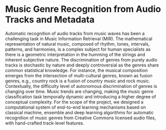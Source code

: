 # Music Genre Recognition from Audio Tracks and Metadata

Automatic recognition of audio tracks from music waves has been a challenging task in Music Information Retrieval (MIR). The mathematical representation of natural music, composed of rhythm, tones, intervals, patterns, and harmonies, is a complex subject for human specialists as there is a geometric interpretation in the humming of the strings and inherent subjective nature. The discrimination of genres from purely audio tracks is stochastic by nature and deeply controversial as the genres share common statistical knowledge. For instance, the musical composition emerges from the intersection of multi-cultural genres, known as fusion genres, e.g., country rock is a fusion of country music and rock music. Contextually, the difficulty level of autonomous discrimination of genres is changing over time. Music trends are changing, making the music genre classification task temporally dynamic and introducing a higher degree of conceptual complexity. For the scope of the project, we designed a computational system of end-to-end learning mechanisms based on classical machine, ensemble and deep learning algorithms for automatic recognition of music genres from Creative Commons licensed audio files, with hand-crafted track-level features.

